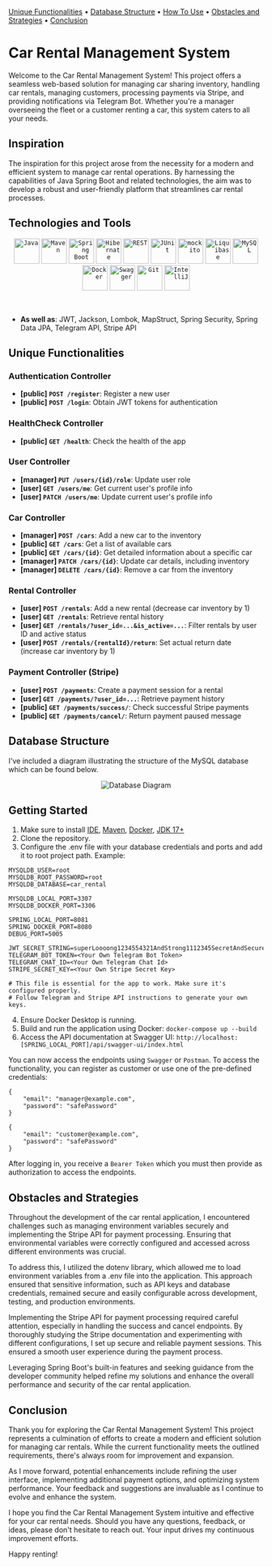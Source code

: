 [Unique Functionalities](#unique-functionalities) • [Database Structure](#database-structure) • [How To Use](#getting-started) • [Obstacles and Strategies](#obstacles-and-strategies) • [Conclusion](#conclusion)


# Car Rental Management System

Welcome to the Car Rental Management System! This project offers a seamless web-based solution for managing car sharing inventory, handling car rentals, managing customers, processing payments via Stripe, and providing notifications via Telegram Bot. Whether you're a manager overseeing the fleet or a customer renting a car, this system caters to all your needs.

## Inspiration

The inspiration for this project arose from the necessity for a modern and efficient system to manage car rental operations. By harnessing the capabilities of Java Spring Boot and related technologies, the aim was to develop a robust and user-friendly platform that streamlines car rental processes.

## Technologies and Tools

<p align="center">
	<code><img width="50" src="https://user-images.githubusercontent.com/25181517/117201156-9a724800-adec-11eb-9a9d-3cd0f67da4bc.png" alt="Java" title="Java"/></code>
	<code><img width="50" src="https://user-images.githubusercontent.com/25181517/117207242-07d5a700-adf4-11eb-975e-be04e62b984b.png" alt="Maven" title="Maven"/></code>
	<code><img width="50" src="https://user-images.githubusercontent.com/25181517/183891303-41f257f8-6b3d-487c-aa56-c497b880d0fb.png" alt="Spring Boot" title="Spring Boot"/></code>
	<code><img width="50" src="https://user-images.githubusercontent.com/25181517/117207493-49665200-adf4-11eb-808e-a9c0fcc2a0a0.png" alt="Hibernate" title="Hibernate"/></code>
	<code><img width="50" src="https://user-images.githubusercontent.com/25181517/192107858-fe19f043-c502-4009-8c47-476fc89718ad.png" alt="REST" title="REST"/></code>
	<code><img width="50" src="https://user-images.githubusercontent.com/25181517/117533873-484d4480-afef-11eb-9fad-67c8605e3592.png" alt="JUnit" title="JUnit"/></code>
	<code><img width="50" src="https://user-images.githubusercontent.com/25181517/183892181-ad32b69e-3603-418c-b8e7-99e976c2a784.png" alt="mockito" title="mockito"/></code>
	<code><img width="50" src="https://user-images.githubusercontent.com/25181517/183891673-32824908-bc5d-44f8-8f72-f0415822404a.png" alt="Liquibase" title="Liquibase"/></code>
	<code><img width="50" src="https://user-images.githubusercontent.com/25181517/183896128-ec99105a-ec1a-4d85-b08b-1aa1620b2046.png" alt="MySQL" title="MySQL"/></code>
	<code><img width="50" src="https://user-images.githubusercontent.com/25181517/117207330-263ba280-adf4-11eb-9b97-0ac5b40bc3be.png" alt="Docker" title="Docker"/></code>
	<code><img width="50" src="https://user-images.githubusercontent.com/25181517/186711335-a3729606-5a78-4496-9a36-06efcc74f800.png" alt="Swagger" title="Swagger"/></code>
	<code><img width="50" src="https://user-images.githubusercontent.com/25181517/192108372-f71d70ac-7ae6-4c0d-8395-51d8870c2ef0.png" alt="Git" title="Git"/></code>
	<code><img width="50" src="https://user-images.githubusercontent.com/25181517/192108890-200809d1-439c-4e23-90d3-b090cf9a4eea.png" alt="IntelliJ" title="IntelliJ"/></code>
</p>
<br />

- **As well as**: JWT, Jackson, Lombok, MapStruct, Spring Security, Spring Data JPA, Telegram API, Stripe API

## Unique Functionalities

### Authentication Controller

- **[public] `POST /register`**: Register a new user
- **[public] `POST /login`**: Obtain JWT tokens for authentication

### HealthCheck Controller

- **[public] `GET /health`**: Check the health of the app

### User Controller

- **[manager] `PUT /users/{id}/role`**: Update user role
- **[user] `GET /users/me`**: Get current user's profile info
- **[user] `PATCH /users/me`**: Update current user's profile info

### Car Controller

- **[manager] `POST /cars`**: Add a new car to the inventory
- **[public] `GET /cars`**: Get a list of available cars
- **[public] `GET /cars/{id}`**: Get detailed information about a specific car
- **[manager] `PATCH /cars/{id}`**: Update car details, including inventory
- **[manager] `DELETE /cars/{id}`**: Remove a car from the inventory

### Rental Controller

- **[user] `POST /rentals`**: Add a new rental (decrease car inventory by 1)
- **[user] `GET /rentals`**: Retrieve rental history
- **[user] `GET /rentals/?user_id=...&is_active=...`**: Filter rentals by user ID and active status
- **[user] `POST /rentals/{rentalId}/return`**: Set actual return date (increase car inventory by 1)

### Payment Controller (Stripe)

- **[user] `POST /payments`**: Create a payment session for a rental
- **[user] `GET /payments/?user_id=...`**: Retrieve payment history
- **[public] `GET /payments/success/`**: Check successful Stripe payments
- **[public] `GET /payments/cancel/`**: Return payment paused message

## Database Structure

I've included a diagram illustrating the structure of the MySQL database which can be found below.
<p align="center">
<img src="https://i.imgur.com/z7oqqrd.png" alt="Database Diagram"/>
</p>

## Getting Started

1. Make sure to install [IDE](https://www.jetbrains.com/idea/), [Maven](https://maven.apache.org/download.cgi), [Docker](https://www.docker.com/products/docker-desktop/), [JDK 17+](https://www.oracle.com/pl/java/technologies/downloads/)
2. Clone the repository.
3. Configure the .env file with your database credentials and ports and add it to root project path. Example:
```
MYSQLDB_USER=root
MYSQLDB_ROOT_PASSWORD=root
MYSQLDB_DATABASE=car_rental

MYSQLDB_LOCAL_PORT=3307
MYSQLDB_DOCKER_PORT=3306

SPRING_LOCAL_PORT=8081
SPRING_DOCKER_PORT=8080
DEBUG_PORT=5005

JWT_SECRET_STRING=superLoooong1234554321AndStrong1112345SecretAndSecureString
TELEGRAM_BOT_TOKEN=<Your Own Telegram Bot Token>
TELEGRAM_CHAT_ID=<Your Own Telegram Chat Id>
STRIPE_SECRET_KEY=<Your Own Stripe Secret Key>

# This file is essential for the app to work. Make sure it's configured properly.
# Follow Telegram and Stripe API instructions to generate your own keys.
```
4. Ensure Docker Desktop is running.
5. Build and run the application using Docker: `docker-compose up --build`
6. Access the API documentation at Swagger UI: `http://localhost:[SPRING_LOCAL_PORT]/api/swagger-ui/index.html`

You can now access the endpoints using `Swagger` or `Postman`. To access the functionality, you can register as customer or use one of the pre-defined credentials:
```
{
    "email": "manager@example.com",
    "password": "safePassword"
}

{
    "email": "customer@example.com",
    "password": "safePassword"
}

```
After logging in, you receive a `Bearer Token` which you must then provide as authorization to access the endpoints.

## Obstacles and Strategies

Throughout the development of the car rental application, I encountered challenges such as managing environment variables securely and implementing the Stripe API for payment processing. Ensuring that environmental variables were correctly configured and accessed across different environments was crucial.

To address this, I utilized the dotenv library, which allowed me to load environment variables from a .env file into the application. This approach ensured that sensitive information, such as API keys and database credentials, remained secure and easily configurable across development, testing, and production environments.

Implementing the Stripe API for payment processing required careful attention, especially in handling the success and cancel endpoints. By thoroughly studying the Stripe documentation and experimenting with different configurations, I set up secure and reliable payment sessions. This ensured a smooth user experience during the payment process.

Leveraging Spring Boot's built-in features and seeking guidance from the developer community helped refine my solutions and enhance the overall performance and security of the car rental application.

## Conclusion

Thank you for exploring the Car Rental Management System! This project represents a culmination of efforts to create a modern and efficient solution for managing car rentals. While the current functionality meets the outlined requirements, there's always room for improvement and expansion.

As I move forward, potential enhancements include refining the user interface, implementing additional payment options, and optimizing system performance. Your feedback and suggestions are invaluable as I continue to evolve and enhance the system.

I hope you find the Car Rental Management System intuitive and effective for your car rental needs. Should you have any questions, feedback, or ideas, please don't hesitate to reach out. Your input drives my continuous improvement efforts.

Happy renting!
